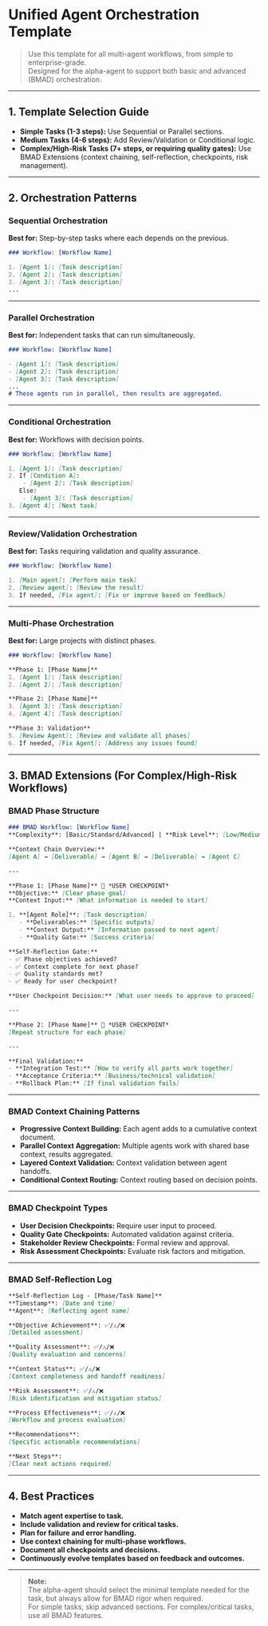 # Unified Agent Orchestration Template

> Use this template for all multi-agent workflows, from simple to enterprise-grade.  
> Designed for the alpha-agent to support both basic and advanced (BMAD) orchestration.

---

## 1. Template Selection Guide

- **Simple Tasks (1-3 steps):** Use Sequential or Parallel sections.
- **Medium Tasks (4-6 steps):** Add Review/Validation or Conditional logic.
- **Complex/High-Risk Tasks (7+ steps, or requiring quality gates):** Use BMAD Extensions (context chaining, self-reflection, checkpoints, risk management).

---

## 2. Orchestration Patterns

### Sequential Orchestration

**Best for:** Step-by-step tasks where each depends on the previous.

```markdown
### Workflow: [Workflow Name]

1. [Agent 1]: [Task description]
2. [Agent 2]: [Task description]
3. [Agent 3]: [Task description]
...
```

---

### Parallel Orchestration

**Best for:** Independent tasks that can run simultaneously.

```markdown
### Workflow: [Workflow Name]

- [Agent 1]: [Task description]
- [Agent 2]: [Task description]
- [Agent 3]: [Task description]
...
# These agents run in parallel, then results are aggregated.
```

---

### Conditional Orchestration

**Best for:** Workflows with decision points.

```markdown
### Workflow: [Workflow Name]

1. [Agent 1]: [Task description]
2. If [Condition A]:
    - [Agent 2]: [Task description]
   Else:
    - [Agent 3]: [Task description]
3. [Agent 4]: [Next task]
```

---

### Review/Validation Orchestration

**Best for:** Tasks requiring validation and quality assurance.

```markdown
### Workflow: [Workflow Name]

1. [Main agent]: [Perform main task]
2. [Review agent]: [Review the result]
3. If needed, [Fix agent]: [Fix or improve based on feedback]
```

---

### Multi-Phase Orchestration

**Best for:** Large projects with distinct phases.

```markdown
### Workflow: [Workflow Name]

**Phase 1: [Phase Name]**
1. [Agent 1]: [Task description]
2. [Agent 2]: [Task description]

**Phase 2: [Phase Name]**
3. [Agent 3]: [Task description]
4. [Agent 4]: [Task description]

**Phase 3: Validation**
5. [Review Agent]: [Review and validate all phases]
6. If needed, [Fix Agent]: [Address any issues found]
```

---

## 3. BMAD Extensions (For Complex/High-Risk Workflows)

### BMAD Phase Structure

```markdown
### BMAD Workflow: [Workflow Name]
**Complexity**: [Basic/Standard/Advanced] | **Risk Level**: [Low/Medium/High]

**Context Chain Overview:** 
[Agent A] → [Deliverable] → [Agent B] → [Deliverable] → [Agent C]

---

**Phase 1: [Phase Name]** 🚧 *USER CHECKPOINT*
**Objective:** [Clear phase goal]
**Context Input:** [What information is needed to start]

1. **[Agent Role]**: [Task description]
   - **Deliverables:** [Specific outputs]
   - **Context Output:** [Information passed to next agent]
   - **Quality Gate:** [Success criteria]

**Self-Reflection Gate:** 
- ✅ Phase objectives achieved?
- ✅ Context complete for next phase?
- ✅ Quality standards met?
- ✅ Ready for user checkpoint?

**User Checkpoint Decision:** [What user needs to approve to proceed]

---

**Phase 2: [Phase Name]** 🚧 *USER CHECKPOINT*
[Repeat structure for each phase]

---

**Final Validation:**
- **Integration Test:** [How to verify all parts work together]
- **Acceptance Criteria:** [Business/technical validation]
- **Rollback Plan:** [If final validation fails]
```

---

### BMAD Context Chaining Patterns

- **Progressive Context Building:** Each agent adds to a cumulative context document.
- **Parallel Context Aggregation:** Multiple agents work with shared base context, results aggregated.
- **Layered Context Validation:** Context validation between agent handoffs.
- **Conditional Context Routing:** Context routing based on decision points.

---

### BMAD Checkpoint Types

- **User Decision Checkpoints:** Require user input to proceed.
- **Quality Gate Checkpoints:** Automated validation against criteria.
- **Stakeholder Review Checkpoints:** Formal review and approval.
- **Risk Assessment Checkpoints:** Evaluate risk factors and mitigation.

---

### BMAD Self-Reflection Log

```markdown
**Self-Reflection Log - [Phase/Task Name]**
**Timestamp**: [Date and time]
**Agent**: [Reflecting agent name]

**Objective Achievement**: ✅/⚠️/❌
[Detailed assessment]

**Quality Assessment**: ✅/⚠️/❌
[Quality evaluation and concerns]

**Context Status**: ✅/⚠️/❌
[Context completeness and handoff readiness]

**Risk Assessment**: ✅/⚠️/❌
[Risk identification and mitigation status]

**Process Effectiveness**: ✅/⚠️/❌
[Workflow and process evaluation]

**Recommendations**: 
[Specific actionable recommendations]

**Next Steps**:
[Clear next actions required]
```

---

## 4. Best Practices

- **Match agent expertise to task.**
- **Include validation and review for critical tasks.**
- **Plan for failure and error handling.**
- **Use context chaining for multi-phase workflows.**
- **Document all checkpoints and decisions.**
- **Continuously evolve templates based on feedback and outcomes.**

---

> **Note:**  
> The alpha-agent should select the minimal template needed for the task, but always allow for BMAD rigor when required.  
> For simple tasks, skip advanced sections. For complex/critical tasks, use all BMAD features.
